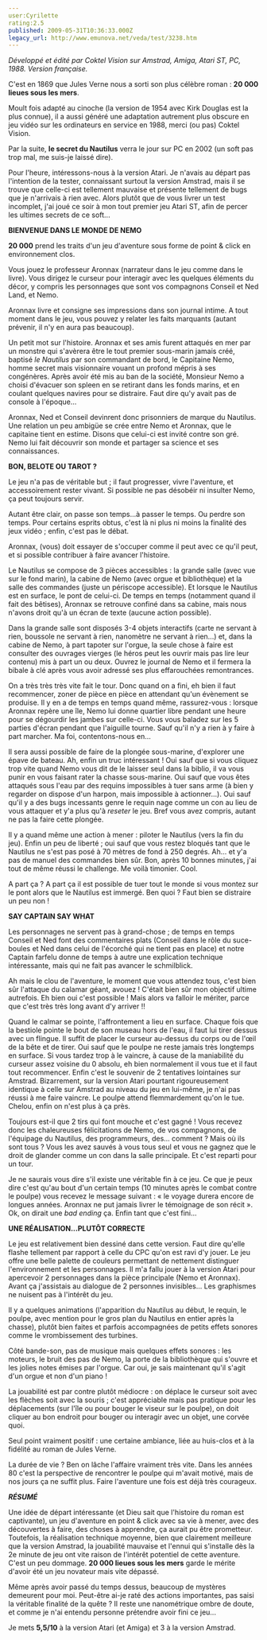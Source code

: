 ```yaml
---
user:Cyrilette
rating:2.5
published: 2009-05-31T10:36:33.000Z
legacy_url: http://www.emunova.net/veda/test/3238.htm
---
```

_Développé et édité par Coktel Vision sur Amstrad, Amiga, Atari ST, PC, 1988\. Version française._  

  

C'est en 1869 que Jules Verne nous a sorti son plus célèbre roman : **20 000 lieues sous les mers**.  

Moult fois adapté au cinoche (la version de 1954 avec Kirk Douglas est la plus connue), il a aussi généré une adaptation autrement plus obscure en jeu vidéo sur les ordinateurs en service en 1988, merci (ou pas) Coktel Vision.  

Par la suite, **le secret du Nautilus** verra le jour sur PC en 2002 (un soft pas trop mal, me suis-je laissé dire).  

Pour l'heure, intéressons-nous à la version Atari. Je n'avais au départ pas l'intention de la tester, connaissant surtout la version Amstrad, mais il se trouve que celle-ci est tellement mauvaise et présente tellement de bugs que je n'arrivais à rien avec. Alors plutôt que de vous livrer un test incomplet, j'ai joué ce soir à mon tout premier jeu Atari ST, afin de percer les ultimes secrets de ce soft...  

  

**BIENVENUE DANS LE MONDE DE NEMO**  

**20 000** prend les traits d'un jeu d'aventure sous forme de point & click en environnement clos.  

Vous jouez le professeur Aronnax (narrateur dans le jeu comme dans le livre). Vous dirigez le curseur pour interagir avec les quelques éléments du décor, y compris les personnages que sont vos compagnons Conseil et Ned Land, et Nemo.  

Aronnax livre et consigne ses impressions dans son journal intime. A tout moment dans le jeu, vous pouvez y relater les faits marquants (autant prévenir, il n'y en aura pas beaucoup).  

  

Un petit mot sur l'histoire. Aronnax et ses amis furent attaqués en mer par un monstre qui s'avèrera être le tout premier sous-marin jamais créé, baptisé _le Nautilus_ par son commandant de bord, le Capitaine Nemo, homme secret mais visionnaire vouant un profond mépris à ses congénères. Après avoir été mis au ban de la société, Monsieur Nemo a choisi d'évacuer son spleen en se retirant dans les fonds marins, et en coulant quelques navires pour se distraire. Faut dire qu'y avait pas de console à l'époque...  

Aronnax, Ned et Conseil devinrent donc prisonniers de marque du Nautilus. Une relation un peu ambigüe se crée entre Nemo et Aronnax, que le capitaine tient en estime. Disons que celui-ci est invité contre son gré. Nemo lui fait découvrir son monde et partager sa science et ses connaissances.  

  

**BON, BELOTE OU TAROT ?**  

Le jeu n'a pas de véritable but ; il faut progresser, vivre l'aventure, et accessoirement rester vivant. Si possible ne pas désobéir ni insulter Nemo, ça peut toujours servir.  

Autant être clair, on passe son temps...à passer le temps. Ou perdre son temps. Pour certains esprits obtus, c'est là ni plus ni moins la finalité des jeux vidéo ; enfin, c'est pas le débat.  

Aronnax, (vous) doit essayer de s'occuper comme il peut avec ce qu'il peut, et si possible contribuer à faire avancer l'histoire.  

  

Le Nautilus se compose de 3 pièces accessibles : la grande salle (avec vue sur le fond marin), la cabine de Nemo (avec orgue et bibliothèque) et la salle des commandes (juste un périscope accessible). Et lorsque le Nautilus est en surface, le pont de celui-ci. De temps en temps (notamment quand il fait des bêtises), Aronnax se retrouve confiné dans sa cabine, mais nous n'avons droit qu'à un écran de texte (aucune action possible).  

Dans la grande salle sont disposés 3-4 objets interactifs (carte ne servant à rien, boussole ne servant à rien, nanomètre ne servant à rien...) et, dans la cabine de Nemo, à part tapoter sur l'orgue, la seule chose à faire est consulter des ouvrages vierges (le héros peut les ouvrir mais pas lire leur contenu) mis à part un ou deux. Ouvrez le journal de Nemo et il fermera la bibale à clé après vous avoir adressé ses plus effarouchées remontrances.  

  

On a très très très vite fait le tour. Donc quand on a fini, eh bien il faut recommencer, zoner de pièce en pièce en attendant qu'un évènement se produise. Il y en a de temps en temps quand même, rassurez-vous : lorsque Aronnax repère une île, Nemo lui donne quartier libre pendant une heure pour se dégourdir les jambes sur celle-ci. Vous vous baladez sur les 5 parties d'écran pendant que l'aiguille tourne. Sauf qu'il n'y a rien à y faire à part marcher. Ma foi, contentons-nous en...  

  

Il sera aussi possible de faire de la plongée sous-marine, d'explorer une épave de bateau. Ah, enfin un truc intéressant ! Oui sauf que si vous cliquez trop vite quand Nemo vous dit de le laisser seul dans la biblio, il va vous punir en vous faisant rater la chasse sous-marine. Oui sauf que vous êtes attaqués sous l'eau par des requins impossibles à tuer sans arme (à bien y regarder on dispose d'un harpon, mais impossible à actionner...). Oui sauf qu'il y a des bugs incessants genre le requin nage comme un con au lieu de vous attaquer et y'a plus qu'à _reseter_ le jeu. Bref vous avez compris, autant ne pas la faire cette plongée.  

  

Il y a quand même une action à mener : piloter le Nautilus (vers la fin du jeu). Enfin un peu de liberté ; oui sauf que vous restez bloqués tant que le Nautilus ne s'est pas posé à 70 mètres de fond à 250 degrés. Ah... et y'a pas de manuel des commandes bien sûr. Bon, après 10 bonnes minutes, j'ai tout de même réussi le challenge. Me voilà timonier. Cool.  

  

A part ça ? A part ça il est possible de tuer tout le monde si vous montez sur le pont alors que le Nautilus est immergé. Ben quoi ? Faut bien se distraire un peu non !  

  

**SAY CAPTAIN SAY WHAT**  

Les personnages ne servent pas à grand-chose ; de temps en temps Conseil et Ned font des commentaires plats (Conseil dans le rôle du suce-boules et Ned dans celui de l'écorché qui ne tient pas en place) et notre Captain farfelu donne de temps à autre une explication technique intéressante, mais qui ne fait pas avancer le schmilblick.  

  

Ah mais le clou de l'aventure, le moment que vous attendez tous, c'est bien sûr l'attaque du calamar géant, avouez ! C'était bien sûr mon objectif ultime autrefois. Eh bien oui c'est possible ! Mais alors va falloir le mériter, parce que c'est très très long avant d'y arriver !!  

Quand le calmar se pointe, l'affrontement a lieu en surface. Chaque fois que la bestiole pointe le bout de son museau hors de l'eau, il faut lui tirer dessus avec un flingue. Il suffit de placer le curseur au-dessus du corps ou de l'œil de la bête et de tirer. Oui sauf que le poulpe ne reste jamais très longtemps en surface. Si vous tardez trop à le vaincre, à cause de la maniabilité du curseur assez voisine du 0 absolu, eh bien normalement il vous tue et il faut tout recommencer. Enfin c'est le souvenir de 2 tentatives lointaines sur Amstrad. Bizarrement, sur la version Atari pourtant rigoureusement identique à celle sur Amstrad au niveau du jeu en lui-même, je n'ai pas réussi à me faire vaincre. Le poulpe attend flemmardement qu'on le tue. Chelou, enfin on n'est plus à ça près.  

Toujours est-il que 2 tirs qui font mouche et c'est gagné ! Vous recevez donc les chaleureuses félicitations de Nemo, de vos compagnons, de l'équipage du Nautilus, des programmeurs, des... comment ? Mais où ils sont tous ? Vous les avez sauvés à vous tous seul et vous ne gagnez que le droit de glander comme un con dans la salle principale. Et c'est reparti pour un tour.  

  

Je ne saurais vous dire s'il existe une véritable fin à ce jeu. Ce que je peux dire c'est qu'au bout d'un certain temps (10 minutes après le combat contre le poulpe) vous recevez le message suivant : « le voyage durera encore de longues années. Aronnax ne put jamais livrer le témoignage de son récit ». Ok, on dirait une _bad ending_ ça. Enfin tant que c'est fini...  

  

**UNE RÉALISATION...PLUTÔT CORRECTE**  

Le jeu est relativement bien dessiné dans cette version. Faut dire qu'elle flashe tellement par rapport à celle du CPC qu'on est ravi d'y jouer. Le jeu offre une belle palette de couleurs permettant de nettement distinguer l'environnement et les personnages. Il m'a fallu jouer à la version Atari pour apercevoir 2 personnages dans la pièce principale (Nemo et Aronnax). Avant ça j'assistais au dialogue de 2 personnes invisibles... Les graphismes ne nuisent pas à l'intérêt du jeu.  

Il y a quelques animations (l'apparition du Nautilus au début, le requin, le poulpe, avec mention pour le gros plan du Nautilus en entier après la chasse), plutôt bien faites et parfois accompagnées de petits effets sonores comme le vrombissement des turbines.  

Côté bande-son, pas de musique mais quelques effets sonores : les moteurs, le bruit des pas de Nemo, la porte de la bibliothèque qui s'ouvre et les jolies notes émises par l'orgue. Car oui, je sais maintenant qu'il s'agit d'un orgue et non d'un piano !  

La jouabilité est par contre plutôt médiocre : on déplace le curseur soit avec les flèches soit avec la souris ; c'est appréciable mais pas pratique pour les déplacements (sur l'île ou pour bouger le viseur sur le poulpe), on doit cliquer au bon endroit pour bouger ou interagir avec un objet, une corvée quoi.  

Seul point vraiment positif : une certaine ambiance, liée au huis-clos et à la fidélité au roman de Jules Verne.  

La durée de vie ? Ben on lâche l'affaire vraiment très vite. Dans les années 80 c'est la perspective de rencontrer le poulpe qui m'avait motivé, mais de nos jours ça ne suffit plus. Faire l'aventure une fois est déjà très courageux.  

  

_**RÉSUMÉ**_  

Une idée de départ intéressante (et Dieu sait que l'histoire du roman est captivante), un jeu d'aventure en point & click avec sa vie à mener, avec des découvertes à faire, des choses à apprendre, ça aurait pu être prometteur. Toutefois, la réalisation technique moyenne, bien que clairement meilleure que la version Amstrad, la jouabilité mauvaise et l'ennui qui s'installe dès la 2e minute de jeu ont vite raison de l'intérêt potentiel de cette aventure. C'est un peu dommage. **20 000 lieues sous les mers** garde le mérite d'avoir été un jeu novateur mais vite dépassé.  

Même après avoir passé du temps dessus, beaucoup de mystères demeurent pour moi. Peut-être ai-je raté des actions importantes, pas saisi la véritable finalité de la quête ? Il reste une nanométrique ombre de doute, et comme je n'ai entendu personne prétendre avoir fini ce jeu...  

  

Je mets **5,5/10** à la version Atari (et Amiga) et 3 à la version Amstrad.